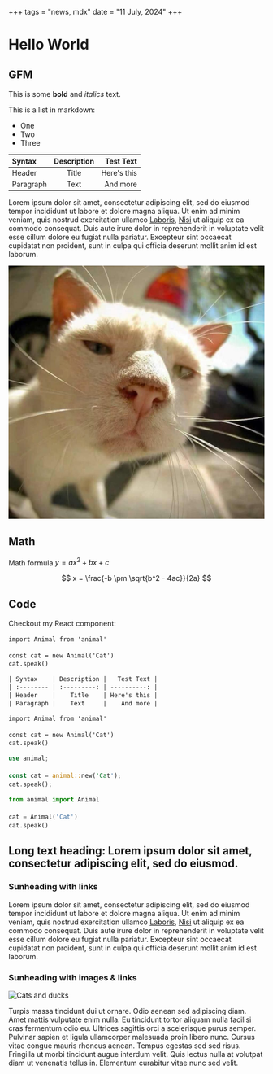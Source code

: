 +++
tags = "news, mdx"
date = "11 July, 2024"
+++

# Hello World

## GFM

This is some **bold** and _italics_ text.

This is a list in markdown:

- One
- Two
- Three

| Syntax    | Description |   Test Text |
| :-------- | :---------: | ----------: |
| Header    |    Title    | Here's this |
| Paragraph |    Text     |    And more |

Lorem ipsum dolor sit amet, consectetur adipiscing elit, sed do eiusmod tempor incididunt ut labore et dolore magna aliqua. Ut enim ad minim veniam, quis nostrud exercitation ullamco [Laboris](https://www.youtube.com), [Nisi](https://www.youtube.com) ut aliquip ex ea commodo consequat. Duis aute irure dolor in reprehenderit in voluptate velit esse cillum dolore eu fugiat nulla pariatur. Excepteur sint occaecat cupidatat non proident, sunt in culpa qui officia deserunt mollit anim id est laborum.

![The Cat](./mew.png)

## Math

Math formula $y = ax^2 + bx + c$

$$
x = \frac{-b \pm \sqrt{b^2 - 4ac}}{2a}
$$

## Code

Checkout my React component:

```tsx label="awesome.tsx"
import Animal from 'animal'

const cat = new Animal('Cat')
cat.speak()
```

```mdx label="table.mdx"
| Syntax    | Description |   Test Text |
| :-------- | :---------: | ----------: |
| Header    |    Title    | Here's this |
| Paragraph |    Text     |    And more |
```

```tsx label="awesome.tsx" group="animal"
import Animal from 'animal'

const cat = new Animal('Cat')
cat.speak()
```

```rs label="awesome.rs" group="animal"
use animal;

const cat = animal::new('Cat');
cat.speak();
```

```py label="awesome.py" group="animal"
from animal import Animal

cat = Animal('Cat')
cat.speak()
```

## Long text heading: Lorem ipsum dolor sit amet, consectetur adipiscing elit, sed do eiusmod.

### Sunheading with links

Lorem ipsum dolor sit amet, consectetur adipiscing elit, sed do eiusmod tempor incididunt ut labore et dolore magna aliqua. Ut enim ad minim veniam, quis nostrud exercitation ullamco [Laboris](https://www.youtube.com), [Nisi](https://www.youtube.com) ut aliquip ex ea commodo consequat. Duis aute irure dolor in reprehenderit in voluptate velit esse cillum dolore eu fugiat nulla pariatur. Excepteur sint occaecat cupidatat non proident, sunt in culpa qui officia deserunt mollit anim id est laborum.

### Sunheading with images & links

![Cats and ducks](https://i.imgur.com/DIhbSrb.jpeg)

Turpis massa tincidunt dui ut ornare. Odio aenean sed adipiscing diam. Amet mattis vulputate enim nulla. Eu tincidunt tortor aliquam nulla facilisi cras fermentum odio eu. Ultrices sagittis orci a scelerisque purus semper. Pulvinar sapien et ligula ullamcorper malesuada proin libero nunc. Cursus vitae congue mauris rhoncus aenean. Tempus egestas sed sed risus. Fringilla ut morbi tincidunt augue interdum velit. Quis lectus nulla at volutpat diam ut venenatis tellus in. Elementum curabitur vitae nunc sed velit.
